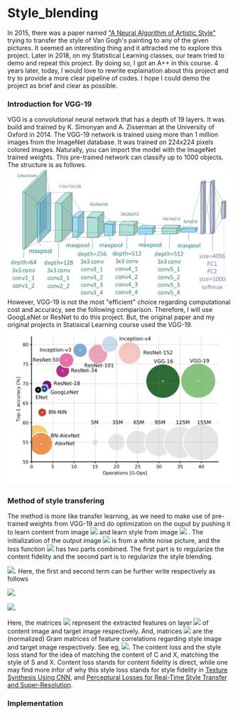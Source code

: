 # Style_blending
In 2015, there was a paper named ["A Neural Algorithm of Artistic Style"](https://arxiv.org/pdf/1508.06576.pdf) trying to transfer the style of Van Gogh's painting to any of the given pictures. It seemed an interesting thing and it attracted me to explore this project. Later in 2018, on my Statistical Learning classes, our team tried to demo and repeat this project. By doing so, I got an A++ in this course. 4 years later, today, I would love to rewrite explaination about this project and try to provide a more clear pipeline of codes. I hope I could demo the project as brief and clear as possible. 

### Introduction for VGG-19
VGG is a convolutional neural network that has a depth of 19 layers. It was build and trained by K. Simonyan and A. Zisserman at the University of Oxford in 2014. The VGG-19 network is trained using more than 1 million images from the ImageNet database. It was trained on 224x224 pixels colored images. Naturally, you can import the model with the ImageNet trained weights. This pre-trained network can classify up to 1000 objects. The structure is as follows.
![Drag Racing](/images/vgg19.jpeg)</br>
However, VGG-19 is not the most "efficient" choice regarding computational cost and accuracy, see the following comparison. Therefore, I will use GoogLeNet or ResNet to do this project. But, the original paper and my original projects in Statisical Learning course used the VGG-19.
![Drag Racing](/images/Net_comparison.jpg)</br>


### Method of style transfering
The method is more like transfer learning, as we need to make use of pre-trained weights from VGG-19 and do optimization on the ouput by pushing it to learn content from image <img src="https://latex.codecogs.com/svg.image?C"/>  and learn style from image <img src="https://latex.codecogs.com/svg.image?S"/> . The initialization of the output image <img src="https://latex.codecogs.com/svg.image?X"/>  is from a white noise picture, and the loss function <img src="https://latex.codecogs.com/svg.image?f(X)"/>  has two parts combined. The first part is to regularize the content fidelity and the second part is to regularize the style blending.


<img src="https://latex.codecogs.com/svg.image?L_{C,S}(X)=\alpha&space;L_{content}(C,X)&plus;\beta&space;L_{style}(S,X)"/>.
Here, the first and second term can be further write respectively as follows

<img src="https://latex.codecogs.com/svg.image?L_{content}(C,X)&space;=&space;\frac{1}{2}\sum_lu_l\|F_C^l-P_X^l\|_F^2"/>. </br>

<img src="https://latex.codecogs.com/svg.image?L_{style}(S,X)&space;=&space;\frac{1}{2}\sum_lw_l\|A_S^l-Q_X^l\|_F^2"/>. </br>

Here, the matrices <img src="https://latex.codecogs.com/svg.image?F_C^l,&space;P_X^l"/> represent the extracted features on layer <img src="https://latex.codecogs.com/svg.image?l"/> of content image and target image respectively. And, matrices <img src="https://latex.codecogs.com/svg.image?A_S^l,Q_X^l"/> are the (normalized) Gram matrices of feature correlations regarding style image and target image respectively. See eg, <img src="https://latex.codecogs.com/svg.image?A_S^l&space;=&space;\frac{1}{N_l^2M_l^2}\sum_k&space;F_S^l(i,k)F_S(j,k)^l"/>. The content loss and the style loss stand for the idea of matching the content of C and X, matching the style of S and X. Content loss stands for content fidelity is direct, while one may find more infor of why this style loss stands for style fidelity in [Texture Synthesis Using CNN](https://arxiv.org/pdf/1505.07376.pdf), and [Perceptural Losses for Real-Time Style Transfer and Super-Resolution](https://arxiv.org/pdf/1603.08155.pdf).


### Implementation 
